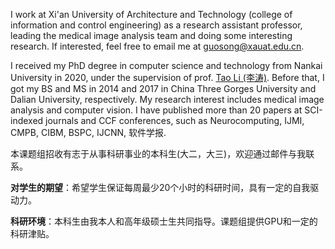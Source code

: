 I work at Xi'an University of Architecture and Technology (college of information and control engineering) as a research assistant professor, leading the medical image analysis team and doing some interesting research. If interested, feel free to email me at [guosong@xauat.edu.cn](mailto:guosong@xauat.edu.cn).

I received my PhD degree in computer science and technology from Nankai University in 2020, under the supervision of prof. [Tao Li (李涛)](https://ics.nankai.edu.cn). Before that, I got my BS and MS in 2014 and 2017 in China Three Gorges University and Dalian University, respectively.
My research interest includes medical image analysis and computer vision.  I have published more than 20 papers at SCI-indexed journals and CCF conferences, such as Neurocomputing, IJMI, CMPB, CIBM, BSPC, IJCNN, 软件学报.


</div style='display: none'>
本课题组招收有志于从事科研事业的本科生(大二，大三)，欢迎通过邮件与我联系。

**对学生的期望**：希望学生保证每周最少20个小时的科研时间，具有一定的自我驱动力。

**科研环境**：本科生由我本人和高年级硕士生共同指导。课题组提供GPU和一定的科研津贴。
</div>
